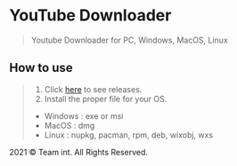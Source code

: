 # YouTube Downloader
> Youtube Downloader for PC, Windows, MacOS, Linux

## How to use
> 1. Click [here](https://github.com/team-int/youtube-downloader/releases) to see releases.
> 2. Install the proper file for your OS.
> - Windows : exe or msi
> - MacOS : dmg
> - Linux : nupkg, pacman, rpm, deb, wixobj, wxs 


2021 © Team int. All Rights Reserved.
